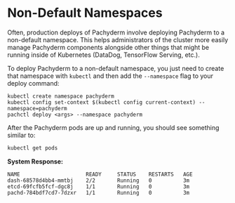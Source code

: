 # Non-Default Namespaces

Often, production deploys of Pachyderm involve deploying Pachyderm to a
non-default namespace. This helps administrators of the cluster more easily
manage Pachyderm components alongside other things that might be running inside
of Kubernetes (DataDog, TensorFlow Serving, etc.).

To deploy Pachyderm to a non-default namespace, you just need to create that
namespace with `kubectl` and then add the `--namespace` flag to your deploy
command:

```
kubectl create namespace pachyderm
kubectl config set-context $(kubectl config current-context) --namespace=pachyderm
pachctl deploy <args> --namespace pachyderm
```

After the Pachyderm pods are up and running, you should see something similar
to:

```bash
kubectl get pods
```

**System Response:**

```
NAME                     READY     STATUS    RESTARTS   AGE
dash-68578d4bb4-mmtbj    2/2       Running   0          3m
etcd-69fcfb5fcf-dgc8j    1/1       Running   0          3m
pachd-784bdf7cd7-7dzxr   1/1       Running   0          3m
```
